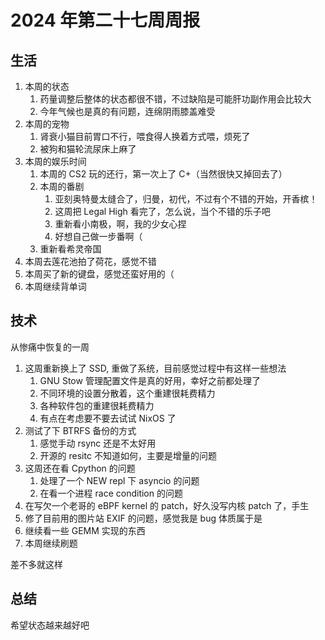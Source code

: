 # 2024 年第二十七周周报

## 生活

1. 本周的状态
    1. 药量调整后整体的状态都很不错，不过缺陷是可能肝功副作用会比较大
    2. 今年气候也是真的有问题，连绵阴雨膝盖难受
2. 本周的宠物
    1. 肾衰小猫目前胃口不行，喂食得人换着方式喂，烦死了
    2. 被狗和猫轮流尿床上麻了
3. 本周的娱乐时间
    1. 本周的 CS2 玩的还行，第一次上了 C+（当然很快又掉回去了）
    2. 本周的番剧
        1. 亚刻奥特曼太缝合了，归曼，初代，不过有个不错的开始，开香槟！
        2. 这周把 Legal High 看完了，怎么说，当个不错的乐子吧
        3. 重新看小南极，啊，我的少女心捏
        4. 好想自己做一步番啊（
    3. 重新看希灵帝国
4. 本周去莲花池拍了荷花，感觉不错
5. 本周买了新的键盘，感觉还蛮好用的（
6. 本周继续背单词

## 技术

从惨痛中恢复的一周

1. 这周重新换上了 SSD, 重做了系统，目前感觉过程中有这样一些想法
    1. GNU Stow 管理配置文件是真的好用，幸好之前都处理了
    2. 不同环境的设置分散着，这个重建很耗费精力
    3. 各种软件包的重建很耗费精力
    4. 有点在考虑要不要去试试 NixOS 了
2. 测试了下 BTRFS 备份的方式
    1. 感觉手动 rsync 还是不太好用
    2. 开源的 resitc 不知道如何，主要是增量的问题
3. 这周还在看 Cpython 的问题
    1. 处理了一个 NEW repl 下 asyncio 的问题
    2. 在看一个进程 race condition 的问题
4. 在写欠一个老哥的 eBPF kernel 的 patch，好久没写内核 patch 了，手生
5. 修了目前用的图片站 EXIF 的问题，感觉我是 bug 体质属于是
6. 继续看一些 GEMM 实现的东西
7. 本周继续刷题

差不多就这样

## 总结

希望状态越来越好吧
